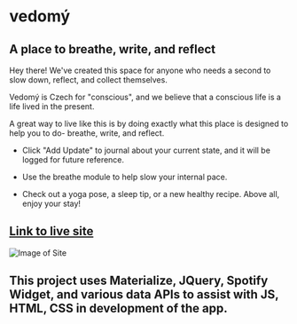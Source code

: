 # vedomý

## A place to breathe, write, and reflect


Hey there! We've created this space for anyone who needs a second to slow down, reflect, and collect themselves. 

Vedomý is Czech for "conscious", and we believe that a conscious life is a life lived in the present. 

A great way to live like this is by doing exactly what this place is designed to help you to do- breathe, write, and reflect. 

 - Click "Add Update" to journal about your current state, and it will be logged for future reference. 

 - Use the breathe module to help slow your internal pace. 

 - Check out a yoga pose, a sleep tip, or a new healthy recipe. Above all, enjoy your stay!

## [Link to live site](https://comatosino.github.io/Vedomy/)

![Image of Site](/assets/images/vedomy.PNG)

## This project uses Materialize, JQuery, Spotify Widget, and various data APIs to assist with JS, HTML, CSS in development of the app.
